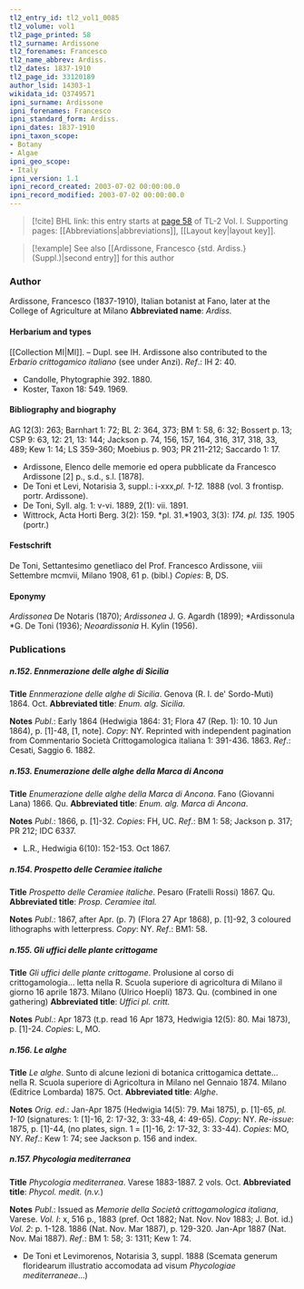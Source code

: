 ```yaml
---
tl2_entry_id: tl2_vol1_0085
tl2_volume: vol1
tl2_page_printed: 58
tl2_surname: Ardissone
tl2_forenames: Francesco
tl2_name_abbrev: Ardiss.
tl2_dates: 1837-1910
tl2_page_id: 33120189
author_lsid: 14303-1
wikidata_id: Q3749571
ipni_surname: Ardissone
ipni_forenames: Francesco
ipni_standard_form: Ardiss.
ipni_dates: 1837-1910
ipni_taxon_scope: 
- Botany
- Algae
ipni_geo_scope: 
- Italy
ipni_version: 1.1
ipni_record_created: 2003-07-02 00:00:00.0
ipni_record_modified: 2003-07-02 00:00:00.0
---
```



> [!cite] BHL link: this entry starts at [page 58](https://www.biodiversitylibrary.org/page/33120189) of TL-2 Vol. I.
> Supporting pages: [[Abbreviations|abbreviations]], [[Layout key|layout key]].

> [!example] See also [[Ardissone, Francesco {std. Ardiss.} (Suppl.)|second entry]] for this author

### Author

Ardissone, Francesco (1837-1910), Italian botanist at Fano, later at the College of Agriculture at Milano 
**Abbreviated name**: *Ardiss.*

#### Herbarium and types

[[Collection MI|MI]]. – Dupl. see IH. Ardissone also contributed to the *Erbario crittogamico italiano* (see under Anzi).
*Ref*.: IH 2: 40.
- Candolle, Phytographie 392. 1880.
- Koster, Taxon 18: 549. 1969.

#### Bibliography and biography

AG 12(3): 263; Barnhart 1: 72; BL 2: 364, 373; BM 1: 58, 6: 32; Bossert p. 13; CSP 9: 63, 12: 21, 13: 144; Jackson p. 74, 156, 157, 164, 316, 317, 318, 33, 489; Kew 1: 14; LS 359-360; Moebius p. 903; PR 211-212; Saccardo 1: 17.
- Ardissone, Elenco delle memorie ed opera pubblicate da Francesco Ardissone \[2\] p., s.d., s.l. \[1878\].
- De Toni et Levi, Notarisia 3, suppl.: i-xxx,*pl. 1-12.* 1888 (vol. 3 frontisp. portr. Ardissone).
- De Toni, Syll. alg. 1: v-vi. 1889, 2(1): vii. 1891.
- Wittrock, Acta Horti Berg. 3(2): 159. *pl. 31.*1903, 3(3): *174. pl. 135.* 1905 (portr.)

#### Festschrift

De Toni, Settantesimo genetliaco del Prof. Francesco Ardissone, viii Settembre mcmvii, Milano 1908, 61 p. (bibl.) *Copies*: B, DS.

#### Eponymy

*Ardissonea* De Notaris (1870); *Ardissonea* J. G. Agardh (1899); *Ardissonula *G. De Toni (1936); *Neoardissonia* H. Kylin (1956).

### Publications

##### n.152. Ennmerazione delle alghe di Sicilia

**Title**
*Ennmerazione delle alghe di Sicilia*. Genova (R. I. de' Sordo-Muti) 1864. Oct.
**Abbreviated title**: *Enum. alg. Sicilia*.

**Notes**
*Publ*.: Early 1864 (Hedwigia 1864: 31; Flora 47 (Rep. 1): 10. 10 Jun 1864), p. \[1\]-48, \[1, note\]. *Copy*: NY. Reprinted with independent pagination from Commentario Società Crittogamologica italiana 1: 391-436. 1863.
*Ref*.: Cesati, Saggio 6. 1882.

##### n.153. Enumerazione delle alghe della Marca di Ancona

**Title**
*Enumerazione delle alghe della Marca di Ancona*. Fano (Giovanni Lana) 1866. Qu.
**Abbreviated title**: *Enum. alg. Marca di Ancona*.

**Notes**
*Publ*.: 1866, p. \[1\]-32. *Copies*: FH, UC.
*Ref*.: BM 1: 58; Jackson p. 317; PR 212; IDC 6337.
- L.R., Hedwigia 6(10): 152-153. Oct 1867.

##### n.154. Prospetto delle Ceramiee italiche

**Title**
*Prospetto delle Ceramiee italiche*. Pesaro (Fratelli Rossi) 1867. Qu.
**Abbreviated title**: *Prosp. Ceramiee ital.*

**Notes**
*Publ*.: 1867, after Apr. (p. 7) (Flora 27 Apr 1868), p. \[1\]-92, 3 coloured lithographs with letterpress. *Copy*: NY.
*Ref*.: BM1: 58.

##### n.155. Gli uffici delle plante crittogame

**Title**
*Gli uffici delle plante crittogame*. Prolusione al corso di crittogamologia... letta nella R. Scuola superiore di agricoltura di Milano il giorno 16 aprile 1873. Milano (Ulrico Hoepli) 1873. Qu. (combined in one gathering)
**Abbreviated title**: *Uffici pl. critt.*

**Notes**
*Publ*.: Apr 1873 (t.p. read 16 Apr 1873, Hedwigia 12(5): 80. Mai 1873), p. \[1\]-24.
*Copies*: L, MO.

##### n.156. Le alghe

**Title**
*Le alghe*. Sunto di alcune lezioni di botanica crittogamica dettate... nella R. Scuola superiore di Agricoltura in Milano nel Gennaio 1874. Milano (Editrice Lombarda) 1875. Oct.
**Abbreviated title**: *Alghe*.

**Notes**
*Orig. ed*.: Jan-Apr 1875 (Hedwigia 14(5): 79. Mai 1875), p. \[1\]-65, *pl. 1-10* (signatures: 1: \[1\]-16, 2: 17-32, 3: 33-48, 4: 49-65). *Copy*: NY.
*Re-issue*: 1875, p. \[1\]-44, (no plates, sign. 1 = \[1\]-16, 2: 17-32, 3: 33-44). *Copies*: MO, NY.
*Ref*.: Kew 1: 74; see Jackson p. 156 and index.

##### n.157. Phycologia mediterranea

**Title**
*Phycologia mediterranea*. Varese 1883-1887. 2 vols. Oct.
**Abbreviated title**: *Phycol. medit.* (*n.v.*)

**Notes**
*Publ*.: Issued as *Memorie della Società crittogamologica italiana*, Varese.
*Vol. I*: x, 516 p., 1883 (pref. Oct 1882; Nat. Nov. Nov 1883; J. Bot. id.) *Vol. 2*: p. 1-128. 1886 (Nat. Nov. Mar 1887), p. 129-320. Jan-Apr 1887 (Nat. Nov. Mai 1887).
*Ref*.: BM 1: 58; 3: 1311; Kew 1: 74.
- De Toni et Levimorenos, Notarisia 3, suppl. 1888 (Scemata generum floridearum illustratio accomodata ad visum *Phycologiae mediterraneae*...)

